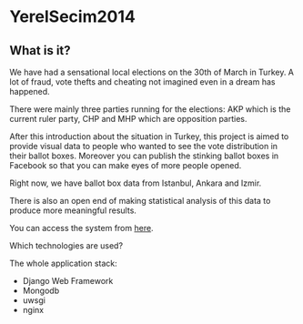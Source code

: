 YerelSecim2014
==============

What is it?
--------------

We have had a sensational local elections on the 30th of March in Turkey. A lot of fraud, vote thefts and cheating not imagined even in a dream has happened.

There were mainly three parties running for the elections: AKP which is the current ruler party, CHP and MHP which are opposition parties.

After this introduction about the situation in Turkey, this project is aimed to provide visual data to people who wanted to see the vote distribution in their ballot boxes. Moreover you can publish the stinking ballot boxes in Facebook so that you can make eyes of more people opened. 

Right now, we have ballot box data from Istanbul, Ankara and Izmir.

There is also an open end of making statistical analysis of this data to produce more meaningful results.

You can access the system from <a href="http://secim2014.ogzd.me">here</a>. 

Which technologies are used?

The whole application stack:
- Django Web Framework
- Mongodb
- uwsgi
- nginx
